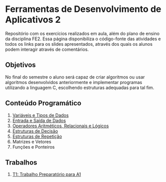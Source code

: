 # Ferramentas de Desenvolvimento de Aplicativos 2

Repositório com os exercícios realizados em aula, além do plano de ensino da disciplina FE2. Essa página disponibiliza o código-fonte das atividades e todos os links para os slides apresentados, através dos quais os alunos podem interagir através de comentários.

## Objetivos

No final do semestre o aluno será capaz de criar algoritmos ou usar algoritmos desenvolvidos anteriormente e implementar programas utilizando a linguagem C, escolhendo estruturas adequadas para tal fim.

## Conteúdo Programático

1. [Variáveis e Tipos de Dados](https://docs.google.com/presentation/d/1C2NtuiuG_hXStVG7XuECYkbfddbQWogeAciVZBJCX2M/edit?usp=sharing)
2. [Entrada e Saída de Dados](https://docs.google.com/presentation/d/1C2NtuiuG_hXStVG7XuECYkbfddbQWogeAciVZBJCX2M/edit?usp=sharing)
3. [Operadores Aritméticos, Relacionais e Lógicos](https://docs.google.com/presentation/d/1C2NtuiuG_hXStVG7XuECYkbfddbQWogeAciVZBJCX2M/edit?usp=sharing)
4. [Estruturas de Decisão](https://docs.google.com/presentation/d/1BbbgfM2i9T52pqFgZRwQi3d0rnMsTeSjNZLIUbuuxmA/edit?usp=sharing)
5. [Estruturas de Repetição](https://docs.google.com/presentation/d/1KUv39yY3VJlpjJy8hAEA7Q7jMRhgp8P2abz082dA5aA/edit?usp=sharing)
6. Matrizes e Vetores
7. Funções e Ponteiros

## Trabalhos

1. [T1: Trabalho Preparatório para A1](https://docs.google.com/presentation/d/169wdGcY-7-Hb8IFZ7s4TXAhurzC_2pRXmed4yhtqQaY/edit?usp=sharing)
